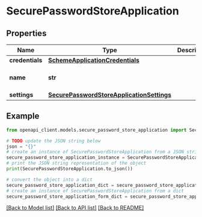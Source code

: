 # SecurePasswordStoreApplication


## Properties

Name | Type | Description | Notes
------------ | ------------- | ------------- | -------------
**credentials** | [**SchemeApplicationCredentials**](SchemeApplicationCredentials.md) |  | [optional] 
**name** | **str** |  | [optional] [default to 'template_sps']
**settings** | [**SecurePasswordStoreApplicationSettings**](SecurePasswordStoreApplicationSettings.md) |  | [optional] 

## Example

```python
from openapi_client.models.secure_password_store_application import SecurePasswordStoreApplication

# TODO update the JSON string below
json = "{}"
# create an instance of SecurePasswordStoreApplication from a JSON string
secure_password_store_application_instance = SecurePasswordStoreApplication.from_json(json)
# print the JSON string representation of the object
print(SecurePasswordStoreApplication.to_json())

# convert the object into a dict
secure_password_store_application_dict = secure_password_store_application_instance.to_dict()
# create an instance of SecurePasswordStoreApplication from a dict
secure_password_store_application_form_dict = secure_password_store_application.from_dict(secure_password_store_application_dict)
```
[[Back to Model list]](../README.md#documentation-for-models) [[Back to API list]](../README.md#documentation-for-api-endpoints) [[Back to README]](../README.md)


